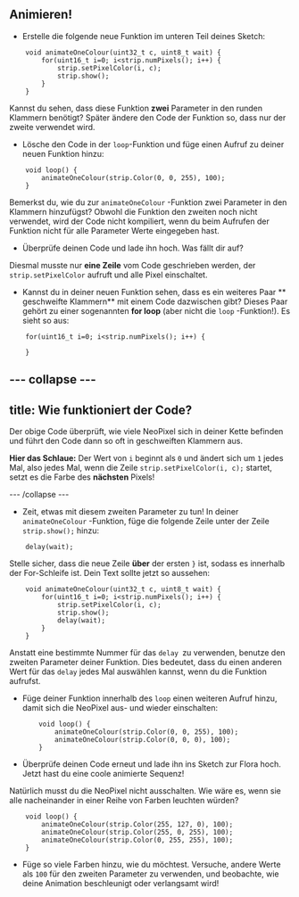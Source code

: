 ## Animieren!

+ Erstelle die folgende neue Funktion im unteren Teil deines Sketch:

``` 
    void animateOneColour(uint32_t c, uint8_t wait) {
        for(uint16_t i=0; i<strip.numPixels(); i++) {
            strip.setPixelColor(i, c);
            strip.show();
        }
    }
```

Kannst du sehen, dass diese Funktion **zwei** Parameter in den runden Klammern benötigt? Später ändere den Code der Funktion so, dass nur der zweite verwendet wird.

+ Lösche den Code in der `loop`-Funktion und füge einen Aufruf zu deiner neuen Funktion hinzu:

```
    void loop() {
        animateOneColour(strip.Color(0, 0, 255), 100);
    }
```

Bemerkst du, wie du zur `animateOneColour` -Funktion zwei Parameter in den Klammern hinzufügst? Obwohl die Funktion den zweiten noch nicht verwendet, wird der Code nicht kompiliert, wenn du beim Aufrufen der Funktion nicht für alle Parameter Werte eingegeben hast.

+ Überprüfe deinen Code und lade ihn hoch. Was fällt dir auf?

Diesmal musste nur **eine Zeile** vom Code geschrieben werden, der `strip.setPixelColor` aufruft und alle Pixel einschaltet.

+ Kannst du in deiner neuen Funktion sehen, dass es ein weiteres Paar ** geschweifte Klammern** mit einem Code dazwischen gibt? Dieses Paar gehört zu einer sogenannten **for loop** \(aber nicht die `loop` -Funktion!\). Es sieht so aus:

``` 
    for(uint16_t i=0; i<strip.numPixels(); i++) {

    }
```

--- collapse ---
---
title: Wie funktioniert der Code?
---

Der obige Code überprüft, wie viele NeoPixel sich in deiner Kette befinden und führt den Code dann so oft in geschweiften Klammern aus.

**Hier das Schlaue:** Der Wert von `i` beginnt als `0` und ändert sich um `1` jedes Mal, also jedes Mal, wenn die Zeile `strip.setPixelColor(i, c);` startet, setzt es die Farbe des **nächsten** Pixels!

--- /collapse ---

+ Zeit, etwas mit diesem zweiten Parameter zu tun! In deiner `animateOneColour` -Funktion, füge die folgende Zeile unter der Zeile `strip.show();` hinzu:

```
    delay(wait);
```

Stelle sicher, dass die neue Zeile **über** der ersten `}` ist, sodass es innerhalb der For-Schleife ist. Dein Text sollte jetzt so aussehen:

``` 
    void animateOneColour(uint32_t c, uint8_t wait) {
        for(uint16_t i=0; i<strip.numPixels(); i++) {
            strip.setPixelColor(i, c);
            strip.show();
            delay(wait);
        }
    }
```

Anstatt eine bestimmte Nummer für das `delay `zu verwenden, benutze den zweiten Parameter deiner Funktion. Dies bedeutet, dass du einen anderen Wert für das `delay` jedes Mal auswählen kannst, wenn du die Funktion aufrufst.

+ Füge deiner Funktion innerhalb des `loop` einen weiteren Aufruf hinzu, damit sich die NeoPixel aus- und wieder einschalten:

    ```
        void loop() {
            animateOneColour(strip.Color(0, 0, 255), 100);
            animateOneColour(strip.Color(0, 0, 0), 100);
        }
    ```

+ Überprüfe deinen Code erneut und lade ihn ins Sketch zur Flora hoch. Jetzt hast du eine coole animierte Sequenz!

Natürlich musst du die NeoPixel nicht ausschalten. Wie wäre es, wenn sie alle nacheinander in einer Reihe von Farben leuchten würden?

```
    void loop() {
        animateOneColour(strip.Color(255, 127, 0), 100);
        animateOneColour(strip.Color(255, 0, 255), 100);
        animateOneColour(strip.Color(0, 255, 255), 100);
    }
```

+ Füge so viele Farben hinzu, wie du möchtest. Versuche, andere Werte als `100` für den zweiten Parameter zu verwenden, und beobachte, wie deine Animation beschleunigt oder verlangsamt wird!
